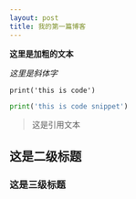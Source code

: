 ```yaml
---
layout: post
title: 我的第一篇博客
---
```


**这里是加粗的文本**

*这里是斜体字*

`print('this is code')`

```py
print('this is code snippet')
```

> 这是引用文本

## 这是二级标题
### 这是三级标题
